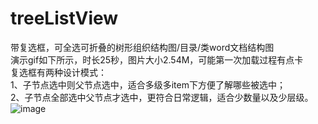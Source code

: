 # treeListView
带复选框，可全选可折叠的树形组织结构图/目录/类word文档结构图</br>
演示gif如下所示，时长25秒，图片大小2.54M，可能第一次加载过程有点卡</br>
复选框有两种设计模式：</br>
1、子节点选中则父节点选中，适合多级多item下方便了解哪些被选中；</br>
2、子节点全部选中父节点才选中，更符合日常逻辑，适合少数量以及少层级。</br>
![image](https://github.com/Black-Mango/treeListView/blob/master/treeView.gif)
